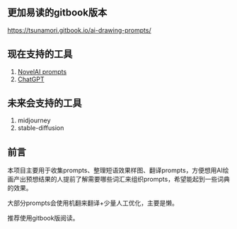## 更加易读的gitbook版本

https://tsunamori.gitbook.io/ai-drawing-prompts/

## 现在支持的工具

1. [NovelAI prompts](novel-ai/README.md)
2. [ChatGPT](chatGPT/README.md)

## 未来会支持的工具

1. midjourney
2. stable-diffusion
   
## 前言

本项目主要用于收集prompts、整理短语效果样图、翻译prompts，方便想用AI绘画产出预想结果的人提前了解需要哪些词汇来组织prompts，希望能起到一些词典的效果。

大部分prompts会使用机翻来翻译+少量人工优化，主要是懒。

推荐使用gitbook版阅读。


